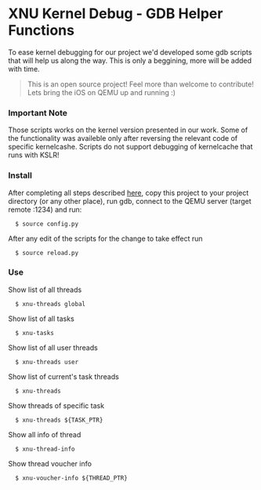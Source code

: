 # XNU Kernel Debug - GDB Helper Functions

To ease kernel debugging for our project we'd developed some gdb scripts that will help us along the way.
This is only a beggining, more will be added with time.

> This is an open source project! Feel more than welcome to contribute! Lets bring the iOS on QEMU up and running :)

### Important Note
Those scripts works on the kernel version presented in our work. Some of the functionality was availeble only after reversing the relevant code of specific kernelcashe. Scripts do not support debugging of kernelcache that runs with KSLR!

### Install
After completing all steps described [here](https://alephsecurity.com/2019/06/17/xnu-qemu-arm64-1/), copy this project to your project directory (or any other place), run gdb, connect to the QEMU server (target remote :1234) and run:
```shell
  $ source config.py
```
 After any edit of the scripts for the change to take effect run

```shell
  $ source reload.py
```

### Use
Show list of all threads
```shell
  $ xnu-threads global
```
Show list of all tasks
```shell
  $ xnu-tasks
```
Show list of all user threads
```shell
  $ xnu-threads user
```
Show list of current's task threads
```shell
  $ xnu-threads
```
Show threads of specific task
```shell
  $ xnu-threads ${TASK_PTR}
```
Show all info of thread
```shell
  $ xnu-thread-info 
```
Show thread voucher info
```shell
  $ xnu-voucher-info ${THREAD_PTR}
```
